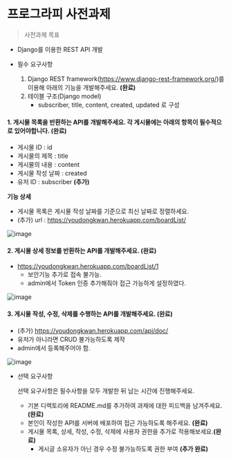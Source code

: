 # 프로그라피 사전과제

> 사전과제 목표

- Django를 이용한 REST API 개발

- 필수 요구사항

  1. Django REST framework(https://www.django-rest-framework.org/)를 이용해 아래의 기능을 개발해주세요. __(완료)__
  2. 테이블 구조(Django model)
     - subscriber, title, content, created, updated 로 구성
#### 1. 게시물 목록을 반환하는 API를 개발해주세요. 각 게시물에는 아래의 항목이 필수적으로 있어야합니다. __(완료)__

- 게시물 ID : id
- 게시물의 제목 : title
- 게시물의 내용 : content
- 게시물 작성 날짜 : created
- 유저 ID : subscriber __(추가)__

**기능 상세**

- 게시물 목록은 게시물 작성 날짜를 기준으로 최신 날짜로 정렬하세요.
- (추가) url : https://youdongkwan.herokuapp.com/boardList/

![image](https://user-images.githubusercontent.com/26649731/75650332-e5e50f80-5c98-11ea-826c-6f4c7787a544.png)

#### 2. 게시물 상세 정보를 반환하는 API를 개발해주세요. __(완료)__

- https://youdongkwan.herokuapp.com/boardList/1
  - 보안기능 추가로 접속 불가능.
  - admin에서 Token 인증 추가해줘야 접근 가능하게 설정하였다.

![image](https://user-images.githubusercontent.com/26649731/75650396-1167fa00-5c99-11ea-9777-dd36677832fc.png)

#### 3. 게시물 작성, 수정, 삭제를 수행하는 API를 개발해주세요. __(완료)__

- (추가) https://youdongkwan.herokuapp.com/api/doc/
- 유저가 아니라면 CRUD 불가능하도록 제작
- admin에서 등록해주어야 함.

![image](https://user-images.githubusercontent.com/26649731/75654124-5ba1a900-5ca2-11ea-9906-274dc7f5d811.png)

- 선택 요구사항

  선택 요구사항은 필수사항을 모두 개발한 뒤 남는 시간에 진행해주세요.

  - 기본 디렉토리에 README.md를 추가하여 과제에 대한 피드백을 남겨주세요. __(완료)__
  - 본인이 작성한 API를 서버에 배포하여 접근 가능하도록 해주세요. __(완료)__
  - 게시물 목록, 상세, 작성, 수정, 삭제에 사용자 권한을 추가로 적용해보세요.__(완료)__
    - 게시글 소유자가 아닌 경우 수정 불가능하도록 권한 부여 __(추가 완료)__

